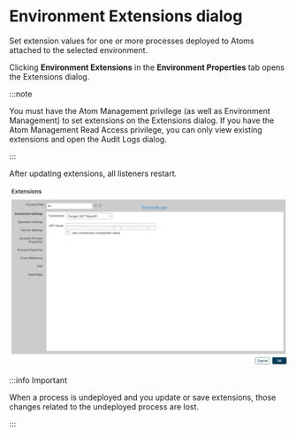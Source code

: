 # Environment Extensions dialog 

<head>
  <meta name="guidename" content="Integration"/>
  <meta name="context" content="GUID-3ee06677-2936-432b-9f29-ce4706083fe5"/>
</head>


Set extension values for one or more processes deployed to Atoms attached to the selected environment.

Clicking **Environment Extensions** in the **Environment Properties** tab opens the Extensions dialog.

:::note

You must have the Atom Management privilege \(as well as Environment Management\) to set extensions on the Extensions dialog. If you have the Atom Management Read Access privilege, you can only view existing extensions and open the Audit Logs dialog.

:::

After updating extensions, all listeners restart.

![Environment Extensions dialog](../Images/build-pg-environment_extensions_dialog.jpg)

:::info Important

When a process is undeployed and you update or save extensions, those changes related to the undeployed process are lost.

:::